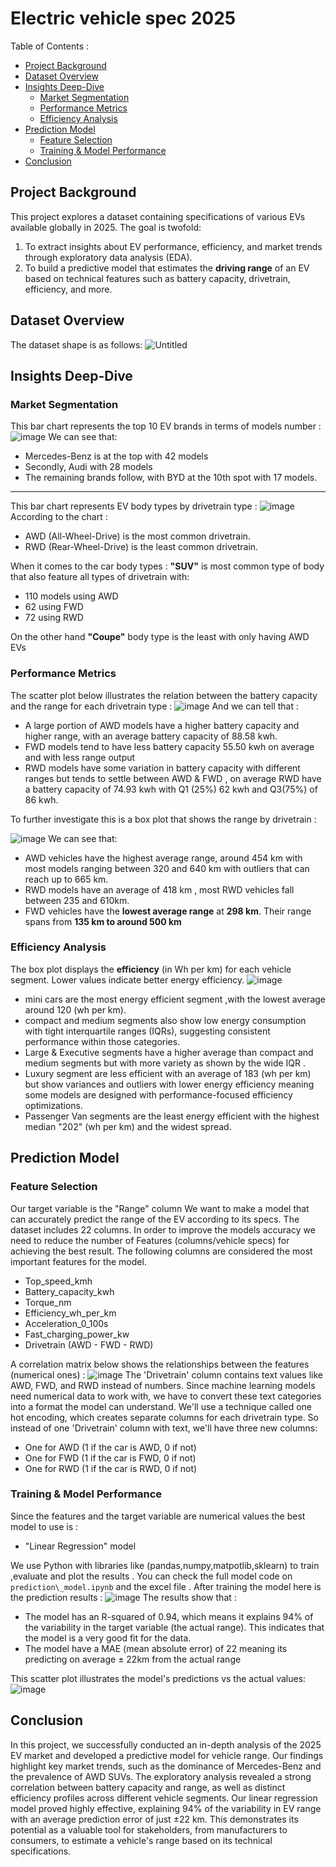 # Electric vehicle spec 2025

Table of Contents :

- [Project Background](#project-background)
- [Dataset Overview](#dataset-overview)
- [Insights Deep-Dive](#insights-deep-dive)
  - [Market Segmentation](#market-segmentation)
  - [Performance Metrics](#performance-metrics)
  - [Efficiency Analysis](#efficiency-analysis)
- [Prediction Model](#prediction-model)
  - [Feature Selection](#feature-selection)
  - [Training & Model Performance](#training--model-performance)
- [Conclusion](#conclusion)

## Project Background

This project explores a dataset containing specifications of various EVs available globally in 2025. The goal is twofold:

1. To extract insights about EV performance, efficiency, and market trends through exploratory data analysis (EDA).
2. To build a predictive model that estimates the **driving range** of an EV based on technical features such as battery capacity, drivetrain, efficiency, and more.

## Dataset Overview

The dataset shape is as follows:
![Untitled](files\untitled.png)

## Insights Deep-Dive

### Market Segmentation

This bar chart represents the top 10 EV brands in terms of models number :
![image](files\image_2.png)
We can see that:

- Mercedes-Benz is at the top with 42 models
- Secondly, Audi with 28 models
- The remaining brands follow, with BYD at the 10th spot with 17 models.

 ---
This bar chart represents EV body types by drivetrain type :
![image](files\image.png)
According to the chart :

- AWD (All-Wheel-Drive) is the most common drivetrain.
- RWD (Rear-Wheel-Drive) is the least common drivetrain.

When it comes to the car body types :
 **"SUV"** is most common type of body that also feature all types of drivetrain with:

- 110 models using AWD
- 62 using FWD
- 72 using RWD

On the other hand **"Coupe"** body type is the least with only having AWD EVs

### Performance Metrics

The scatter plot below illustrates the relation between the battery capacity and the range for each drivetrain type :
![image](files\image_4.png)
And we can tell that :

- A large portion of AWD models have a higher battery capacity and higher range, with an average battery capacity of 88.58 kwh.
- FWD models tend to have less battery capacity 55.50 kwh on average and with less range output
- RWD models have some variation in battery capacity with different ranges but tends to settle between AWD & FWD , on average RWD have a battery capacity of 74.93 kwh with Q1 (25%) 62 kwh and Q3(75%) of 86 kwh.

To further investigate this is a box plot that shows the range by drivetrain :

![image](files\image_l.png)
We can see that:

- AWD vehicles have the highest average range, around 454 km with most models ranging between 320 and 640 km with outliers that can reach up  to 665 km.
- RWD models have an average of 418 km , most RWD vehicles fall between 235 and 610km.
- FWD vehicles have the **lowest average range** at **298 km**. Their range spans from **135 km to around 500 km**

### Efficiency Analysis

The box plot displays the **efficiency** (in Wh per km) for each vehicle segment. Lower values indicate better energy efficiency.
![image](files\image_6.png)

- mini cars are the most energy efficient segment ,with the lowest average around 120 (wh per km).
- compact and medium segments also show low energy consumption with tight interquartile ranges (IQRs), suggesting consistent performance within those categories.
- Large & Executive segments have a higher average than compact and medium segments but with more variety as shown by the wide IQR .
- Luxury segment are less efficient with an average of 183 (wh per km)  but show variances and outliers with lower energy efficiency meaning some models are designed with performance-focused efficiency optimizations.
- Passenger Van segments are the least energy efficient with the highest median "202" (wh per km) and the widest spread.

## Prediction Model

### Feature Selection

Our target variable is the "Range" column
We want to make a model that can accurately predict the range of the EV according to its specs.
The dataset includes 22 columns. In order to improve the models accuracy we need to reduce the number of Features (columns/vehicle specs) for achieving the best result.
The following columns are considered the most important features for the model.

- Top\_speed\_kmh
- Battery\_capacity\_kwh
- Torque\_nm
- Efficiency\_wh\_per\_km
- Acceleration\_0\_100s
- Fast\_charging\_power\_kw
- Drivetrain (AWD - FWD - RWD)

A correlation matrix below shows the relationships between the features (numerical ones) :
![image](files\image_s.png)
The 'Drivetrain' column contains text values like AWD, FWD, and RWD instead of numbers. Since machine learning models need numerical data to work with, we have to convert these text categories into a format the model can understand.
We'll use a technique called one hot encoding, which creates separate columns for each drivetrain type. So instead of one 'Drivetrain' column with text, we'll have three new columns:

- One for AWD (1 if the car is AWD, 0 if not)
- One for FWD (1 if the car is FWD, 0 if not)
- One for RWD (1 if the car is RWD, 0 if not)

### Training & Model Performance

Since the features and the target variable are numerical values the best model to use is :

- "Linear Regression" model

We use Python with libraries like (pandas,numpy,matpotlib,sklearn) to train ,evaluate and plot the results .
You can check the full model code on `prediction\_model.ipynb` and the excel file .
After training the model here is the prediction results :
![image](files\image_7.png)
The results show that :

- The model has an R-squared of 0.94, which means it explains 94% of the variability in the target variable (the actual range). This indicates that the model is a very good fit for the data.
- The model have a MAE (mean absolute error) of 22 meaning its predicting on average  ± 22km from the actual range

This scatter plot illustrates the model's predictions vs the actual values:
![image](files\image_1.png)

## Conclusion

In this project, we successfully conducted an in-depth analysis of the 2025 EV market and developed a predictive model for vehicle range. Our findings highlight key market trends, such as the dominance of Mercedes-Benz and the prevalence of AWD SUVs. The exploratory analysis revealed a strong correlation between battery capacity and range, as well as distinct efficiency profiles across different vehicle segments.
Our linear regression model proved highly effective, explaining 94% of the variability in EV range with an average prediction error of just ±22 km. This demonstrates its potential as a valuable tool for stakeholders, from manufacturers to consumers, to estimate a vehicle's range based on its technical specifications.
